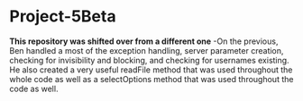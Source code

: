 # Project-5Beta

**This repository was shifted over from a different one**
-On the previous, Ben handled a most of the exception handling, server parameter creation, checking for invisibility and blocking, and checking for usernames existing. He also created a very useful readFile method that was used throughout the whole code as well as a selectOptions method that was used throughout the code as well.

